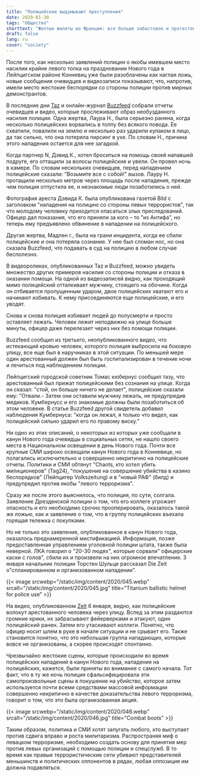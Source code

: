 ```yaml
---
title: "Полицейские выдумывают преступления"
date: 2020-01-30
tags: "Общество"
shorttext: "Желтые жилеты во Франции: все больше забастовок и протестов-предложение косметических изменений к пенсионным сокращениям фарс"
draft: false
lang: ru
cover: "society"
---
```


После того, как несколько заявлений полиции о якобы имевшем место насилии крайне левого толка на праздновании Нового года в Лейпцигском районе Конневиц уже были разоблачены как наглая ложь, новые сообщения очевидцев и видеозаписи показывают, что, напротив, имели место жестокие беспорядки со стороны полиции против мирных демонстрантов.

В последние дни [Taz](https://taz.de/Gewalt-Nacht-in-Connewitz/!5650283/ "Das war Wahnsinn") и онлайн-журнал [Buzzfeed](https://www.buzzfeed.com/de/aikokempen/videos-betroffene-polizeigewalt-connewitz-silvester "Silvesternacht in Connewitz: Drei Videos und zahlreiche Zeugen werfen neue Fragen auf") собрали отчеты очевидцев и видео, которые прослеживают образ необузданного насилия полиции. Одна жертва, Лаура Н., была серьезно ранена, когда несколько полицейских ворвались в толпу без всякого повода. Ее схватили, повалили на землю и несколько раз ударили кулаком в лицо, да так сильно, что она потеряла пирсинг в ухе. По словам Н., причина этого нападения остается для нее загадкой.

Когда партнер N, Дэвид К., хотел броситься на помощь своей напавшей подруге, его оттащили за волосы полицейские и увели. Он провел ночь в камере. По словам нескольких очевидцев, перед нападением полицейские сказали: "Возьмите все с собой!" вызов. Лауру Н. протащили несколько метров через площадь после нападения, прежде чем полиция отпустила ее, и незнакомые люди позаботились о ней.

Фотография ареста Дэвида К. была опубликована газетой Bild с заголовком "нападения на полицию со стороны левых террористов", так что молодому человеку приходится опасаться злых преследований. Офицер дал показания, что его приняли за кого – то "из Антифа", но теперь ему предъявлено обвинение в нападении на полицейского.

Другая жертва, Мадлен г., была на грани инцидента, когда ее сбили полицейские и она потеряла сознание. У нее был сломан нос, но она сказала Buzzfeed, что подавать в суд на полицию в любом случае бесполезно.

В видеороликах, опубликованных Taz и Buzzfeed, можно увидеть множество других примеров насилия со стороны полиции и отказа в оказании помощи. На одной из видеозаписей видно, как проходящий мимо полицейский отталкивает мужчину, стоящего на обочине. Когда он отбивается пропущенным ударом, двое полицейских хватают его и начинают избивать. К нему присоединяются еще полицейские, и его уводят.

Снова и снова полиция избивает людей до полусмерти и просто оставляет лежать. Человек лежит неподвижно на улице больше минуты, офицер даже перелезает через них без помощи полиции.

Buzzfeed сообщил из третьего, неопубликованного видео, что истекающий кровью человек, которого полиция выбросила на боковую улицу, все еще был в наручниках в этой ситуации. По меньшей мере один арестованный должен был быть госпитализирован в течение ночи и лечиться под наблюдением полиции.

Лейпцигский городской советник Томас кюбернус сообщил тазу, что арестованный был прижат полицейскими без сознания на улице. Когда он сказал: "стой, он больше ничего не делает", полицейские сказали ему: "Отвали.- Затем они оставили мужчину лежать, не предупредив медиков. Кумбернусс и его знакомые должны были позаботиться об этом человеке. В статье Buzzfeed другой свидетель добавил наблюдения Кумбернуса: "когда он лежал, я только что видел, как полицейский сильно ударил его по правому виску."

Ни одно из этих описаний, о некоторых из которых уже сообщали в канун Нового года очевидцы в социальных сетях, не нашло своего места в Национальном освещении в день Нового года. Почти все крупные СМИ широко освещали канун Нового года в Конневице, но полагались исключительно и совершенно некритично на полицейские отчеты. Политики и СМИ обтянут "Chaots, кто хотел убить милиционеров" (Tag24), "покушение на совершение убийства в казино беспорядков" (Лейпцигер Volkszeitung) и в "новый РАФ" (билд) и предупредил против якобы "левого терроризма".

Сразу же после этого выяснилось, что полиция, по сути, солгала. Заявление Дрезденской полиции о том, что его коллеге угрожает опасность и его необходимо срочно прооперировать, оказалось такой же ложью, как и заявление о том, что в группу полицейских въехала горящая тележка с покупками.

Но не только это заявление, опубликованное в канун Нового года, оказалось преднамеренной мистификацией. Информация, позже предоставленная управлением уголовной полиции штата, также была неверной. ЛКА говорил о "20-30 людях", которые сорвали" офицерские каски с голов", сбили их и произвели на них огромное впечатление. 3 января начальник полиции Торстен Шульце рассказал Die Zeit о"спланированном и организованном нападении".

{{< image srcwebp="/static/img/content/2020/045.webp" srcalt="/static/img/content/2020/045.jpg" title="Titanium ballistic helmet for police use" >}}

На видео, опубликованном [Zeit](https://www.zeit.de/gesellschaft/zeitgeschehen/2020-01/leipzig-connewitz-silvester-angriffe-polizist-video/komplettansicht "Angriff in Connewitz war offenbar nicht orchestriert") 6 января, видно, как полицейские волокут арестованного человека через улицу. Вслед за этим раздаются громкие крики, их забрасывают фейерверками и атакуют, один полицейский ранен. Затем его утаскивают коллеги. Понятно, что офицер носит шлем в руке в начале ситуации и не срывает его. Также становится понятно, что это небольшая группа нападающих, которые вовсе не организованы, а скорее происходят спонтанно.

Чрезвычайно жестокие сцены, которые происходили во время полицейских нападений в канун Нового года, нападения на полицейских, кажется, были приняты во внимание с самого начала. Тот факт, что в ту же ночь полиция сфальсифицировала эти самопроизвольные сцены в покушение на убийство, которое затем используется почти всеми средствами массовой информации совершенно некритично в качестве доказательства левого терроризма, говорит о том, что это была организованная акция.

{{< image srcwebp="/static/img/content/2020/046.webp" srcalt="/static/img/content/2020/046.jpg" title="Combat boots" >}}

Таким образом, политика и СМИ хотят запугать любого, кто выступает против сдвига вправо и роста милитаризма. Распространяя миф о левацком терроризме, необходимо создать основу для принятия мер против левых организаций с помощью полиции и спецслужб. В то время как правые террористические сети убивают представителей меньшинств и политических оппонентов в рядах, любая оппозиция им должна подавляться.
